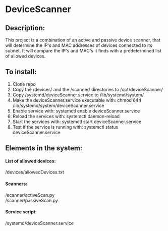 # DeviceScanner
## Description:
This project is a combination of an active and passive device scanner, that will determine the IP's and MAC addresses of devices connected to its subnet. It will compare the IP's and MAC's it finds with a predetermined list of allowed devices.
## To install:
1. Clone repo
2. Copy the /devices/ and the /scanner/ directories to /opt/deviceScanner/
3. Copy /systemd/deviceScanner.service to /lib/systemd/system/
4. Make the deviceScanner.service executable with: chmod 644 /lib/systemd/system/deviceScanner.service
5. Enable service with: systemctl enable deviceScanner.service
6. Reload the services with: systemctl daemon-reload
7. Start the services with: systemctl start deviceScanner.service
8. Test if the service is running with: systemctl status deviceScanner.service

## Elements in the system:
#### List of allowed devices:
/devices/allowedDevices.txt
#### Scanners:
/scanner/activeScan.py   
/scanner/passiveScan.py
#### Service script:
/systemd/deviceScanner.service
